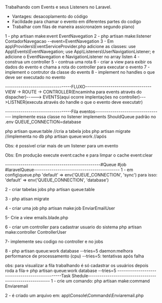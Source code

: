 Trabalhando com Events e seus Listeners no Laravel.

 - Vantages: desacoplamento do código
 - Facilidade para chamar o evento em diferentes partes do codigo
 - Trabalhar com filas de maneira assicrona(em segundo plano)

1 - php artisan make:event EventNavegation
2 - php artisan make:listener ContadorNavegacao --event=EventNavegation
3 - Em app\Providers\EventServiceProvider.php adicione as classes:
    use App\Events\EventNavegation;
    use App\Listeners\UserNavigationListener;  e adicione o EventNavegation e NavigationListener no array listen
4 - construa um controller
5 - contrua uma rota
6 - criar a view para exibir os dados do evento e chama a rota do controller para executar o evento
7 - implement o contrutor da classe do events
8 - implement no handles o que deve ser executado no evento


----------------------------------FLUXO----------------------------------
VIEW -> ROUTE -> CONTROLLER(Encaminha para events através do dispacher)-----> 
EVENTS(aqui ocorre implentações no controller)--->LISTNER(executa através do handle o que o evento deve executatr)

----------------------------------Fila eventos-----------------------------------
implemente essa classe no listener 
implements ShouldQueue 
padrão no .env QUEUE_CONNECTION=database

 php artisan queue:table   //cria a tabela jobs 
 php artisan migrate       //implementa no db
 php artisan queue:work    //após 

 Obs: é possivel criar mais de um listener para um evento

Obs: Em produção execute event:cache e para limpar o cache event:clear

-------------------------------------------------#Queue #job #laravelQueue--------------------------------------------
1 - em config\queue.php
'default' => env('QUEUE_CONNECTION', 'sync') para isso: 'default' => env('QUEUE_CONNECTION', 'database')

2 -  criar tabelas jobs
php artisan queue:table

3 - php atisan migrate

4 - criar uma job
php artisan make:job EnviarEmailUser

5- Crie a view emails.blade.php

6 - criar um controller para cadastrar usuario do sistema
php artisan make:controller ControllerUser

7- implemente seu codigo no controller e no jobs

8 - php artisan queue:work database --tries=5
daemon:melhora performance de processamento (cpu)
--tries=5: tentativas após falha

obs: para visualizar a fila trabalhando é só cadastrar os usuários depois roda a fila->
php artisan queue:work database --tries=5
-------------------------------------------------Task Shedule----------------------------------------------------------
1 - crie um comando:
php artisan make:command Enviaremail

2 - é criado um arquivo em:
app\Console\Commands\Enviaremail.php


